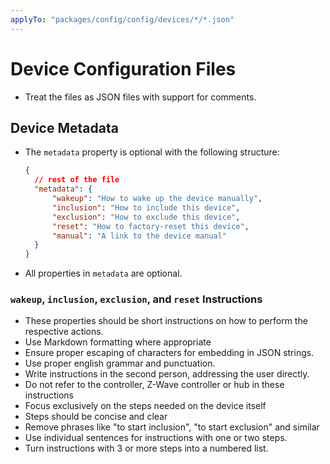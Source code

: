```yaml
---
applyTo: "packages/config/config/devices/*/*.json"
---
```


# Device Configuration Files

- Treat the files as JSON files with support for comments.

## Device Metadata

- The `metadata` property is optional with the following structure:

  ```json
  {
  	// rest of the file
  	"metadata": {
  		"wakeup": "How to wake up the device manually",
  		"inclusion": "How to include this device",
  		"exclusion": "How to exclude this device",
  		"reset": "How to factory-reset this device",
  		"manual": "A link to the device manual"
  	}
  }
  ```
- All properties in `metadata` are optional.

### `wakeup`, `inclusion`, `exclusion`, and `reset` Instructions

- These properties should be short instructions on how to perform the respective actions.
- Use Markdown formatting where appropriate
- Ensure proper escaping of characters for embedding in JSON strings.
- Use proper english grammar and punctuation.
- Write instructions in the second person, addressing the user directly.
- Do not refer to the controller, Z-Wave controller or hub in these instructions
- Focus exclusively on the steps needed on the device itself
- Steps should be concise and clear
- Remove phrases like "to start inclusion", "to start exclusion" and similar
- Use individual sentences for instructions with one or two steps.
- Turn instructions with 3 or more steps into a numbered list.
